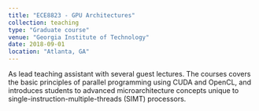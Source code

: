 ```yaml
---
title: "ECE8823 - GPU Architectures"
collection: teaching
type: "Graduate course"
venue: "Georgia Institute of Technology"
date: 2018-09-01
location: "Atlanta, GA"
---
```


As lead teaching assistant with several guest lectures.
The courses covers the basic principles of parallel programming using CUDA and OpenCL, and introduces students to advanced microarchitecture concepts unique to single-instruction-multiple-threads (SIMT) processors.